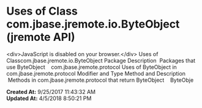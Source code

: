 # Uses of Class com.jbase.jremote.io.ByteObject (jremote API)

&lt;div&gt;JavaScript is disabled on your browser.&lt;/div&gt; Uses of Classcom.jbase.jremote.io.ByteObject Package Description  Packages that use ByteObject    com.jbase.jremote.protocol Uses of ByteObject in com.jbase.jremote.protocol Modifier and Type Method and Description  Methods in com.jbase.jremote.protocol that return ByteObject    ByteObje  

**Created At:** 9/25/2017 11:43:32 AM  
**Updated At:** 4/5/2018 8:50:21 PM  


